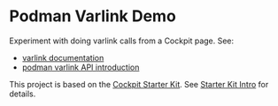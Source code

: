 # Podman Varlink  Demo

Experiment with doing varlink calls from a Cockpit page. See:

  - [varlink documentation](https://github.com/varlink/varlink.github.io/wiki)
  - [podman varlink API introduction](http://www.projectatomic.io/blog/2018/05/podman-varlink/)

This project is based on the [Cockpit Starter Kit](https://github.com/cockpit-project/starter-kit).
See [Starter Kit Intro](http://cockpit-project.org/blog/cockpit-starter-kit.html) for details.
